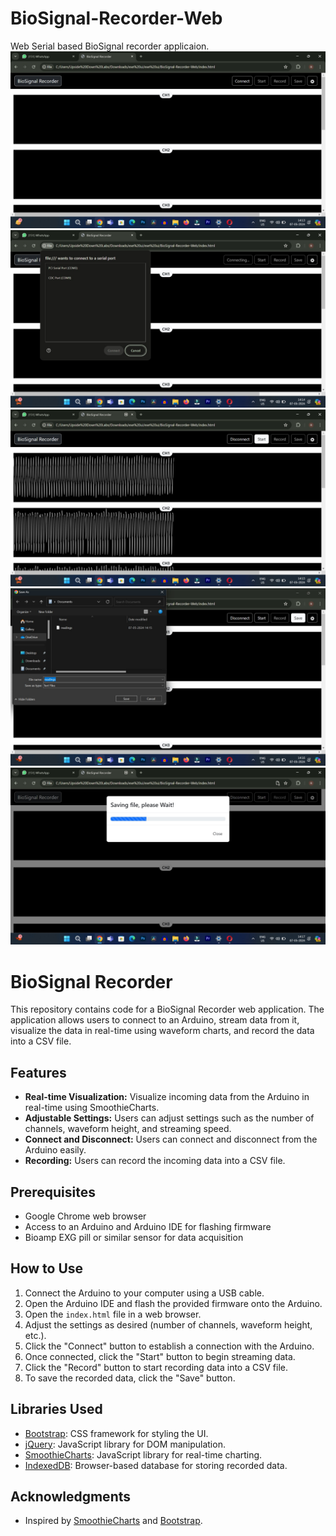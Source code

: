 # BioSignal-Recorder-Web

Web Serial based BioSignal recorder applicaion.
![Alt text](images/img1.png)
![Alt text](images/img2.png)
![Alt text](images/img3.png)
![Alt text](images/img4.png)
![Alt text](images/img5.png)

# BioSignal Recorder

This repository contains code for a BioSignal Recorder web application. The application allows users to connect to an Arduino, stream data from it, visualize the data in real-time using waveform charts, and record the data into a CSV file.

## Features

- **Real-time Visualization:** Visualize incoming data from the Arduino in real-time using SmoothieCharts.
- **Adjustable Settings:** Users can adjust settings such as the number of channels, waveform height, and streaming speed.
- **Connect and Disconnect:** Users can connect and disconnect from the Arduino easily.
- **Recording:** Users can record the incoming data into a CSV file.

## Prerequisites

- Google Chrome web browser
- Access to an Arduino and Arduino IDE for flashing firmware
- Bioamp EXG pill or similar sensor for data acquisition

## How to Use

1. Connect the Arduino to your computer using a USB cable.
2. Open the Arduino IDE and flash the provided firmware onto the Arduino.
3. Open the `index.html` file in a web browser.
4. Adjust the settings as desired (number of channels, waveform height, etc.).
5. Click the "Connect" button to establish a connection with the Arduino.
6. Once connected, click the "Start" button to begin streaming data.
7. Click the "Record" button to start recording data into a CSV file.
8. To save the recorded data, click the "Save" button.

## Libraries Used

- [Bootstrap](https://getbootstrap.com/): CSS framework for styling the UI.
- [jQuery](https://jquery.com/): JavaScript library for DOM manipulation.
- [SmoothieCharts](http://smoothiecharts.org/): JavaScript library for real-time charting.
- [IndexedDB](https://developer.mozilla.org/en-US/docs/Web/API/IndexedDB_API): Browser-based database for storing recorded data.

## Acknowledgments

- Inspired by [SmoothieCharts](http://smoothiecharts.org/) and [Bootstrap](https://getbootstrap.com/).

